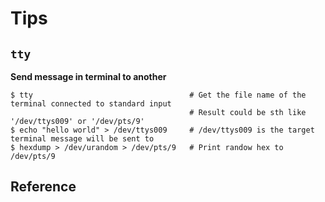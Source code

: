 # Tips

## `tty`

**Send message in terminal to another**

```
$ tty                                   # Get the file name of the terminal connected to standard input
                                        # Result could be sth like '/dev/ttys009' or '/dev/pts/9'
$ echo "hello world" > /dev/ttys009     # /dev/ttys009 is the target terminal message will be sent to
$ hexdump > /dev/urandom > /dev/pts/9   # Print randow hex to /dev/pts/9
```


## Reference

